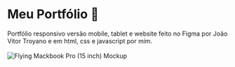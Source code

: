 # Meu Portfólio 🚀
Portfólio responsivo versão mobile, tablet e website feito no Figma por João Vitor Troyano e em html, css e javascript por mim.<br><br>
![Flying Mackbook Pro (15 inch) Mockup](https://user-images.githubusercontent.com/105231558/175841537-f06efa8d-1d1d-4254-ac0c-8d2d6b83bf40.png)
